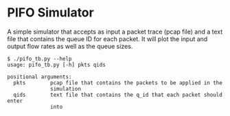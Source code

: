 
# PIFO Simulator

A simple simulator that accepts as input a packet trace (pcap file) and
a text file that contains the queue ID for each packet. It will plot the input
and output flow rates as well as the queue sizes.

```
$ ./pifo_tb.py --help
usage: pifo_tb.py [-h] pkts qids

positional arguments:
  pkts        pcap file that contains the packets to be applied in the
              simulation
  qids        text file that contains the q_id that each packet should enter
              into
```


